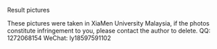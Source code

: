 Result pictures

These pictures were taken in XiaMen University Malaysia, if the photos constitute infringement to you, please contact the author to delete.
QQ: 1272068154    WeChat: ly18597591102
